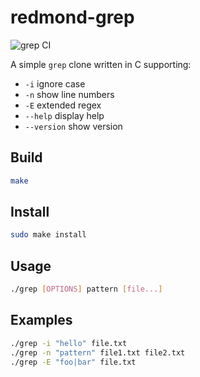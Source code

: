 # redmond-grep

![grep CI](https://github.com/polatengin/redmond-grep/actions/workflows/ci.yml/badge.svg)

A simple `grep` clone written in C supporting:

- `-i` ignore case
- `-n` show line numbers
- `-E` extended regex
- `--help` display help
- `--version` show version

## Build

```sh
make
```

## Install

```sh
sudo make install
```

## Usage

```sh
./grep [OPTIONS] pattern [file...]
```

## Examples

```sh
./grep -i "hello" file.txt
./grep -n "pattern" file1.txt file2.txt
./grep -E "foo|bar" file.txt
```
